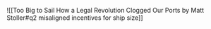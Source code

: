 ![[Too Big to Sail How a Legal Revolution Clogged Our Ports by Matt Stoller#q2 misaligned incentives for ship size]]